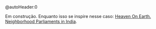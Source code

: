 @autoHeader:0

Em construção. Enquanto isso se inspire nesse caso: [Heaven On Earth. Neighborhood Parliaments in India](https://www.youtube.com/watch?v=D5OIi942xX8).
